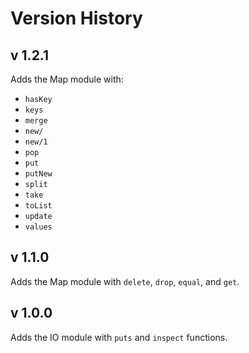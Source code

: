 # Version History

## v 1.2.1

Adds the Map module with:

- `hasKey`
- `keys`
- `merge`
- `new/`
- `new/1`
- `pop`
- `put`
- `putNew`
- `split`
- `take`
- `toList`
- `update`
- `values`

## v 1.1.0

Adds the Map module with `delete`, `drop`, `equal`, and `get`.

## v 1.0.0

Adds the IO module with `puts` and `inspect` functions.
